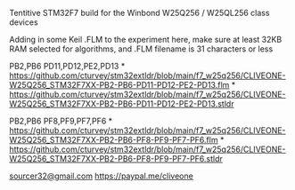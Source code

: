 Tentitive STM32F7 build for the Winbond W25Q256 / W25QL256 class devices

Adding in some Keil .FLM to the experiment here, make sure at least 32KB RAM selected for algorithms, and .FLM filename is 31 characters or less

  PB2,PB6  PD11,PD12,PE2,PD13
    *  https://github.com/cturvey/stm32extldr/blob/main/f7_w25q256/CLIVEONE-W25Q256_STM32F7XX-PB2-PB6-PD11-PD12-PE2-PD13.flm
    *  https://github.com/cturvey/stm32extldr/blob/main/f7_w25q256/CLIVEONE-W25Q256_STM32F7XX-PB2-PB6-PD11-PD12-PE2-PD13.stldr

  PB2,PB6  PF8,PF9,PF7,PF6
    *  https://github.com/cturvey/stm32extldr/blob/main/f7_w25q256/CLIVEONE-W25Q256_STM32F7XX-PB2-PB6-PF8-PF9-PF7-PF6.flm
    *  https://github.com/cturvey/stm32extldr/blob/main/f7_w25q256/CLIVEONE-W25Q256_STM32F7XX-PB2-PB6-PF8-PF9-PF7-PF6.stldr

 sourcer32@gmail.com
 https://paypal.me/cliveone
 
